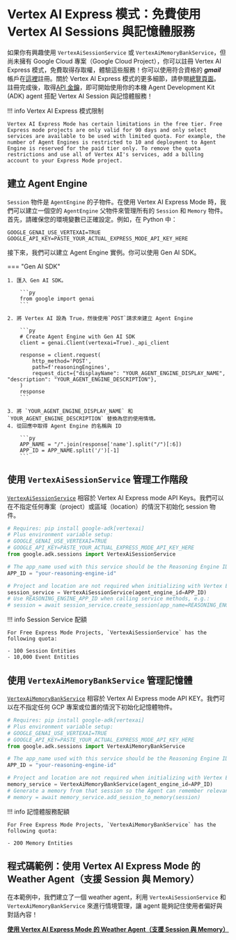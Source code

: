 # Vertex AI Express 模式：免費使用 Vertex AI Sessions 與記憶體服務

如果你有興趣使用 `VertexAiSessionService` 或 `VertexAiMemoryBankService`，但尚未擁有 Google Cloud 專案（Google Cloud Project），你可以註冊 Vertex AI Express 模式，免費取得存取權，體驗這些服務！你可以使用符合資格的 ***gmail*** 帳戶在[這裡](https://console.cloud.google.com/expressmode)註冊。關於 Vertex AI Express 模式的更多細節，請參閱[總覽頁面](https://cloud.google.com/vertex-ai/generative-ai/docs/start/express-mode/overview)。
註冊完成後，取得[API 金鑰](https://cloud.google.com/vertex-ai/generative-ai/docs/start/express-mode/overview#api-keys)，即可開始使用你的本機 Agent Development Kit (ADK) agent 搭配 Vertex AI Session 與記憶體服務！

!!! info Vertex AI Express 模式限制

    Vertex AI Express Mode has certain limitations in the free tier. Free Express mode projects are only valid for 90 days and only select services are available to be used with limited quota. For example, the number of Agent Engines is restricted to 10 and deployment to Agent Engine is reserved for the paid tier only. To remove the quota restrictions and use all of Vertex AI's services, add a billing account to your Express Mode project.

## 建立 Agent Engine

`Session` 物件是 `AgentEngine` 的子物件。在使用 Vertex AI Express Mode 時，我們可以建立一個空的 `AgentEngine` 父物件來管理所有的 `Session` 和 `Memory` 物件。
首先，請確保您的環境變數已正確設定。例如，在 Python 中：

```env title="weather_agent/.env"
GOOGLE_GENAI_USE_VERTEXAI=TRUE
GOOGLE_API_KEY=PASTE_YOUR_ACTUAL_EXPRESS_MODE_API_KEY_HERE
```

接下來，我們可以建立 Agent Engine 實例。你可以使用 Gen AI SDK。

=== "Gen AI SDK"

    1. 匯入 Gen AI SDK。

        ```py
        from google import genai
        ```

    2. 將 Vertex AI 設為 True，然後使用`POST`請求來建立 Agent Engine
        
        ```py
        # Create Agent Engine with Gen AI SDK
        client = genai.Client(vertexai=True)._api_client

        response = client.request(
            http_method='POST',
            path=f'reasoningEngines',
            request_dict={"displayName": "YOUR_AGENT_ENGINE_DISPLAY_NAME", "description": "YOUR_AGENT_ENGINE_DESCRIPTION"},
        )
        response
        ```

    3. 將 `YOUR_AGENT_ENGINE_DISPLAY_NAME` 和 `YOUR_AGENT_ENGINE_DESCRIPTION` 替換為您的使用情境。
    4. 從回應中取得 Agent Engine 的名稱與 ID

        ```py
        APP_NAME = "/".join(response['name'].split("/")[:6])
        APP_ID = APP_NAME.split('/')[-1]
        ```

## 使用 `VertexAiSessionService` 管理工作階段

[`VertexAiSessionService`](session.md###sessionservice-implementations) 相容於 Vertex AI Express mode API Keys。我們可以在不指定任何專案（project）或區域（location）的情況下初始化 session 物件。

```py
# Requires: pip install google-adk[vertexai]
# Plus environment variable setup:
# GOOGLE_GENAI_USE_VERTEXAI=TRUE
# GOOGLE_API_KEY=PASTE_YOUR_ACTUAL_EXPRESS_MODE_API_KEY_HERE
from google.adk.sessions import VertexAiSessionService

# The app_name used with this service should be the Reasoning Engine ID or name
APP_ID = "your-reasoning-engine-id"

# Project and location are not required when initializing with Vertex Express Mode
session_service = VertexAiSessionService(agent_engine_id=APP_ID)
# Use REASONING_ENGINE_APP_ID when calling service methods, e.g.:
# session = await session_service.create_session(app_name=REASONING_ENGINE_APP_ID, user_id= ...)
```

!!! info Session Service 配額

    For Free Express Mode Projects, `VertexAiSessionService` has the following quota:

    - 100 Session Entities
    - 10,000 Event Entities

## 使用 `VertexAiMemoryBankService` 管理記憶體

[`VertexAiMemoryBankService`](memory.md###memoryservice-implementations) 相容於 Vertex AI Express mode API KEY。我們可以在不指定任何 GCP 專案或位置的情況下初始化記憶體物件。

```py
# Requires: pip install google-adk[vertexai]
# Plus environment variable setup:
# GOOGLE_GENAI_USE_VERTEXAI=TRUE
# GOOGLE_API_KEY=PASTE_YOUR_ACTUAL_EXPRESS_MODE_API_KEY_HERE
from google.adk.sessions import VertexAiMemoryBankService

# The app_name used with this service should be the Reasoning Engine ID or name
APP_ID = "your-reasoning-engine-id"

# Project and location are not required when initializing with Vertex Express Mode
memory_service = VertexAiMemoryBankService(agent_engine_id=APP_ID)
# Generate a memory from that session so the Agent can remember relevant details about the user
# memory = await memory_service.add_session_to_memory(session)
```

!!! info 記憶體服務配額

    For Free Express Mode Projects, `VertexAiMemoryBankService` has the following quota:

    - 200 Memory Entities

## 程式碼範例：使用 Vertex AI Express Mode 的 Weather Agent（支援 Session 與 Memory）

在本範例中，我們建立了一個 weather agent，利用 `VertexAiSessionService` 和 `VertexAiMemoryBankService` 來進行情境管理，讓 agent 能夠記住使用者偏好與對話內容！

**[使用 Vertex AI Express Mode 的 Weather Agent（支援 Session 與 Memory）](https://github.com/google/adk-docs/blob/main/examples/python/notebooks/express-mode-weather-agent.ipynb)**
